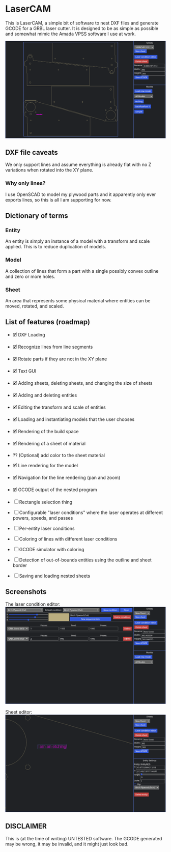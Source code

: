 # LaserCAM
This is LaserCAM, a simple bit of software to nest DXF files and generate GCODE for a GRBL laser
cutter. It is designed to be as simple as possible and somewhat mimic the Amada VPSS software I use
at work.


![Main UI with sheet view](sample_nest.png)


## DXF file caveats
We only support lines and assume everything is already flat with no Z variations when rotated into
the XY plane.

### Why only lines?
I use OpenSCAD to model my plywood parts and it apparently only ever exports lines, so this is all
I am supporting for now.


## Dictionary of terms
### Entity
An entity is simply an instance of a model with a transform and scale applied. This is to reduce
duplication of models.

### Model
A collection of lines that form a part with a single possibly convex outline and zero or more holes.

### Sheet
An area that represents some physical material where entities can be moved, rotated, and scaled.


## List of features (roadmap)
- 🗹 DXF Loading
- 🗹 Recognize lines from line segments
- 🗹 Rotate parts if they are not in the XY plane

- 🗹 Text GUI
- 🗹 Adding sheets, deleting sheets, and changing the size of sheets
- 🗹 Adding and deleting entities
- 🗹 Editing the transform and scale of entities
- 🗹 Loading and instantiating models that the user chooses

- 🗹 Rendering of the build space
- 🗹 Rendering of a sheet of material
- ⁇ (Optional) add color to the sheet material
- 🗹 Line rendering for the model

- 🗹 Navigation for the line rendering (pan and zoom)

- 🗹 GCODE output of the nested program

- ☐ Rectangle selection thing

- ☐ Configurable "laser conditions" where the laser operates at different powers, speeds, and passes
- ☐ Per-entity laser conditions
- ☐ Coloring of lines with different laser conditions

- ☐ GCODE simulator with coloring

- ☐ Detection of out-of-bounds entities using the outline and sheet border

- ☐ Saving and loading nested sheets


## Screenshots
The laser condition editor:
![Laser condition editor view](laser_condition_editor.png)

Sheet editor:
![Sheet editor view](sheet_editor.png)

## DISCLAIMER
This is (at the time of writing) UNTESTED software. The GCODE generated may be wrong, it may be
invalid, and it might just look bad.
